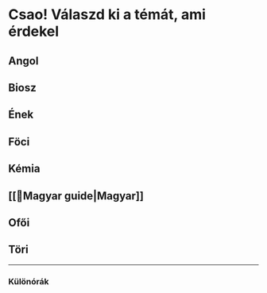 # Csao! Válaszd ki a témát, ami érdekel
## Angol
## Biosz
## Ének
## Föci
## Kémia
## [[📗Magyar guide|Magyar]]
## Ofői
## Töri
---
### Különórák